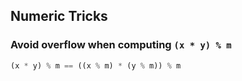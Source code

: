 ## Numeric Tricks
### Avoid overflow when computing `(x * y) % m`
```python
(x * y) % m == ((x % m) * (y % m)) % m
```

